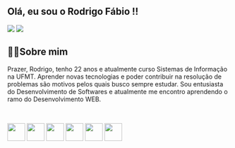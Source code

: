 
<h2>Olá, eu sou o Rodrigo Fábio !!</h2>
<div>
  <a href="https://resume.io/r/xOgO4BDyW" target="blank"><img src="https://img.shields.io/badge/Meu curriculo-D14836?style=for-the-badge&logo=gmail&logoColor=white" target="blank"></a>
  <a href="https://www.linkedin.com/in/rodrigo-f%C3%A1bio-00a6b11a9" target="blank"><img src="https://img.shields.io/badge/LinkedIn-0077B5?style=for-the-badge&logo=linkedin&logoColor=white" target="blank"></a>
</div>

<h2>👨‍💻Sobre mim</h2>
  Prazer, Rodrigo, tenho 22 anos e atualmente curso Sistemas de Informação na UFMT. Aprender novas tecnologias e poder contribuir na resolução de problemas são motivos pelos quais
busco sempre estudar. Sou entusiasta do Desenvolvimento de Softwares e atualmente me encontro aprendendo o ramo do Desenvolvimento WEB.

##

<div style="display: inline_block"> <br>  
  <img align="center" widht="30" height="40" src="https://cdn.jsdelivr.net/gh/devicons/devicon/icons/csharp/csharp-original.svg" />
  <img align="center" widht="30" height="40" src="https://cdn.jsdelivr.net/gh/devicons/devicon/icons/javascript/javascript-original.svg" />
  <img align="center" widht="30" height="40" src="https://cdn.jsdelivr.net/gh/devicons/devicon/icons/react/react-original.svg" />
  <img align="center" widht="30" height="40" src="https://cdn.jsdelivr.net/gh/devicons/devicon/icons/python/python-original.svg" />
  <img align="center" widht="30" height="40" src="https://cdn.jsdelivr.net/gh/devicons/devicon/icons/mysql/mysql-original-wordmark.svg" />
  <img align="center" widht="30" height="40" src="https://cdn.jsdelivr.net/gh/devicons/devicon/icons/git/git-plain.svg" />
</div>

